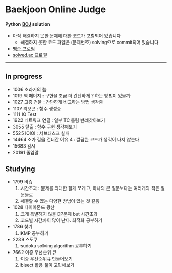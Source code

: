 # Baekjoon Online Judge

#### Python [BOJ](https://www.acmicpc.net/) solution
- 아직 해결하지 못한 문제에 대한 코드가 포함되어 있습니다
  - 해결하지 못한 코드 파일은 (문제번호) solving으로 commit되어 있습니다
- [백준 프로필](https://www.acmicpc.net/user/jun2korea)
- [solved.ac 프로필](https://solved.ac/profile/jun2korea)
------------
## In progress
- 1006 초라기의 늪
- 1019 책 페이지 : 구현을 조금 더 간단하게 ? 하는 방법이 있을까
- 1027 고층 건물 : 간단하게 비교하는 방법 생각중
- 1107 리모콘 : 함수 생성중
- 1111 IQ Test
- 1922 네트워크 연결 : 일부 TC 틀림
    반례찾아보기
- 3055 탈출 : 함수 구현 생각해보기
- 5525 IOIOI : 서브태스크 실패
- 14464 소가 길을 건너간 이유 4 : 깔끔한 코드가 생각이 나지 않는다
- 15683 감시
- 20191 줄임말


## Studying
- 1799 비숍
    1. 시간초과 : 문제를 최대한 잘게 쪼게고, 하나의 큰 질문보다는 여러개의 작은 질문들로
    2. 해결할 수 있는 다양한 방법이 있는 것 같음
- 1028 다이아몬드 광산
    1. 크게 특별하지 않을 DP문제 but 시간초과
    2. 코드별 시간차이 많이 난다. 최적화 공부하기
- 1786 찾기
    1. KMP 공부하기
- 2239 스도쿠
    1. sudoku solving algorithm 공부하기
- 7662 이중 우선순위 큐
    1. 이중 우선순위큐 만들어보기
    2. bisect 활용 풀이 고민해보기